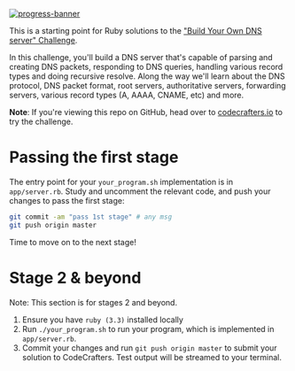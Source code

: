 [![progress-banner](https://backend.codecrafters.io/progress/dns-server/470504be-4c5c-4a67-8d2a-a0960408210e)](https://app.codecrafters.io/users/codecrafters-bot?r=2qF)

This is a starting point for Ruby solutions to the
["Build Your Own DNS server" Challenge](https://app.codecrafters.io/courses/dns-server/overview).

In this challenge, you'll build a DNS server that's capable of parsing and
creating DNS packets, responding to DNS queries, handling various record types
and doing recursive resolve. Along the way we'll learn about the DNS protocol,
DNS packet format, root servers, authoritative servers, forwarding servers,
various record types (A, AAAA, CNAME, etc) and more.

**Note**: If you're viewing this repo on GitHub, head over to
[codecrafters.io](https://codecrafters.io) to try the challenge.

# Passing the first stage

The entry point for your `your_program.sh` implementation is in `app/server.rb`.
Study and uncomment the relevant code, and push your changes to pass the first
stage:

```sh
git commit -am "pass 1st stage" # any msg
git push origin master
```

Time to move on to the next stage!

# Stage 2 & beyond

Note: This section is for stages 2 and beyond.

1. Ensure you have `ruby (3.3)` installed locally
1. Run `./your_program.sh` to run your program, which is implemented in
   `app/server.rb`.
1. Commit your changes and run `git push origin master` to submit your solution
   to CodeCrafters. Test output will be streamed to your terminal.
